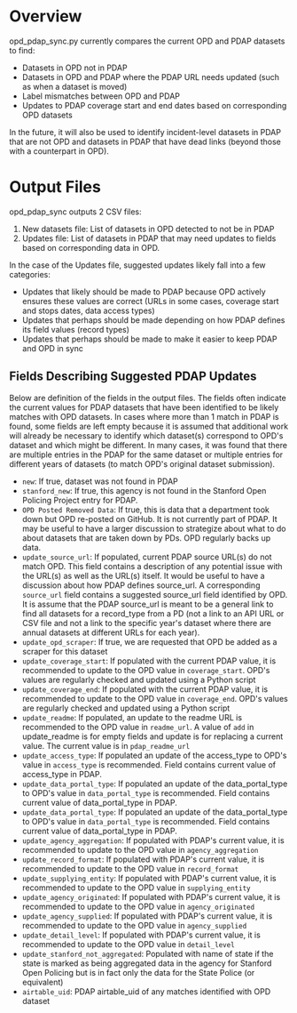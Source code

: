 # Overview
opd_pdap_sync.py currently compares the current OPD and PDAP datasets to find:
- Datasets in OPD not in PDAP
- Datasets in OPD and PDAP where the PDAP URL needs updated (such as when a dataset is moved)
- Label mismatches between OPD and PDAP
- Updates to PDAP coverage start and end dates based on corresponding OPD datasets

In the future, it will also be used to identify incident-level datasets in PDAP that are not OPD and datasets in PDAP that have dead links (beyond those with a counterpart in OPD).

# Output Files
opd_pdap_sync outputs 2 CSV files:
1. New datasets file: List of datasets in OPD detected to not be in PDAP
2. Updates file: List of datasets in PDAP that may need updates to fields based on corresponding data in OPD.

In the case of the Updates file, suggested updates likely fall into a few categories:
- Updates that likely should be made to PDAP because OPD actively ensures these values are correct (URLs in some cases, coverage start and stops dates, data access types)
- Updates that perhaps should be made depending on how PDAP defines its field values (record types)
- Updates that perhaps should be made to make it easier to keep PDAP and OPD in sync

## Fields Describing Suggested PDAP Updates
Below are definition of the fields in the output files. The fields often indicate the current values for PDAP datasets that have been identified to be likely matches with OPD datasets. In cases where more than 1 match in PDAP is found, some fields are left empty because it is assumed that additional work will already be necessary to identify which dataset(s) correspond to OPD's dataset and which might be different. In many cases, it was found that there are multiple entries in the PDAP for the same dataset or multiple entries for different years of datasets (to match OPD's original dataset submission).

- `new`: If true, dataset was not found in PDAP
- `stanford_new`: If true, this agency is not found in the Stanford Open Policing Project entry for PDAP.
- `OPD Posted Removed Data`: If true, this is data that a department took down but OPD re-posted on GitHub. It is not currently part of PDAP. It may be useful to have a larger discussion to strategize about what to do about datasets that are taken down by PDs. OPD regularly backs up data.
- `update_source_url`: If populated, current PDAP source URL(s) do not match OPD. This field contains a description of any potential issue with the URL(s) as well as the URL(s) itself. It would be useful to have a discussion about how PDAP defines source_url. A corresponding `source_url` field contains a suggested source_url field identified by OPD. It is assume that the PDAP source_url is meant to be a general link to find all datasets for a record_type from a PD (not a link to an API URL or CSV file and not a link to the specific year's dataset where there are annual datasets at different URLs for each year).
- `update_opd_scraper`: If true, we are requested that OPD be added as a scraper for this dataset
- `update_coverage_start`: If populated with the current PDAP value, it is recommended to update to the OPD value in `coverage_start`. OPD's values are regularly checked and updated using a Python script
- `update_coverage_end`: If populated with the current PDAP value, it is recommended to update to the OPD value in `coverage_end`. OPD's values are regularly checked and updated using a Python script
- `update_readme`: If populated, an update to the readme URL is recommended to the OPD value in `readme_url`. A value of `add` in update_readme is for empty fields and update is for replacing a current value. The current value is in `pdap_readme_url`
- `update_access_type`: If populated an update of the access_type to OPD's value in `access_type` is recommended. Field contains current value of access_type in PDAP.
- `update_data_portal_type`: If populated an update of the data_portal_type to OPD's value in `data_portal_type` is recommended. Field contains current value of data_portal_type in PDAP.
- `update_data_portal_type`: If populated an update of the data_portal_type to OPD's value in `data_portal_type` is recommended. Field contains current value of data_portal_type in PDAP.
- `update_agency_aggregation`: If populated with PDAP's current value, it is recommended to update to the OPD value in `agency_aggregation`
- `update_record_format`: If populated with PDAP's current value, it is recommended to update to the OPD value in `record_format`
- `update_supplying_entity`: If populated with PDAP's current value, it is recommended to update to the OPD value in `supplying_entity`
- `update_agency_originated`: If populated with PDAP's current value, it is recommended to update to the OPD value in `agency_originated`
- `update_agency_supplied`: If populated with PDAP's current value, it is recommended to update to the OPD value in `agency_supplied`
- `update_detail_level`: If populated with PDAP's current value, it is recommended to update to the OPD value in `detail_level`
- `update_stanford_not_aggregated`: Populated with name of state if the state is marked as being aggregated data in the agency for Stanford Open Policing but is in fact only the data for the State Police (or equivalent)
- `airtable_uid`: PDAP airtable_uid of any matches identified with OPD dataset